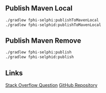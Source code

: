 ## Publish Maven Local

```bash
./gradlew fphi-selphi:publishToMavenLocal
./gradlew fphi-selphid:publishToMavenLocal
```

## Publish Maven Remove

```bash
./gradlew fphi-selphi:publish
./gradlew fphi-selphid:publish
```

## Links

[Stack Overflow Question](https://stackoverflow.com/questions/51783925/how-to-publish-in-my-maven-local-repository-an-existing-aar-with-gradle)
[GitHub Repository](https://github.com/balazsbanyai/example-stackoverflow-publish-local-aar-into-maven-local)

